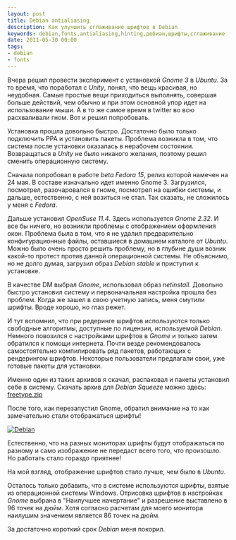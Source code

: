 ```yaml
---
layout: post
title: Debian antialiasing
description: Как улучшить сглаживание шрифтов в Debian
keywords: debian,fonts,antialiasing,hinting,дебиан,шрифты,сглаживание
date: 2011-05-30 00:00
tags:
- debian
- fonts
---
```

Вчера решил провести эксперимент с установкой *Gnome 3* в *Ubuntu*. За то время, что
поработал с *Unity*, понял, что вещь красивая, но неудобная. Самые простые вещи
приходиться выполнять, совершая больше действий, чем обычно и при этом основной упор идет
на использование мыши. А в то же самое время в twitter во всю расхваливали гном. Вот и
решил попробовать.

Установка прошла довольно быстро. Достаточно было только подключить PPA и установить
пакеты. Проблема возникла в том, что система после установки оказалась в нерабочем
состоянии. Возвращаться в *Unity* не было никакого желания, поэтому решил сменить
операционную систему. 

Сначала попробовал в работе *beta Fedora 15*, релиз которой намечен на 24 мая. В составе
изначально идет именно Gnome 3. Загрузился, посмотрел, разочаровался в гноме, посмотрел на
ошибки системы, и дальше, естественно, с ней возиться не стал. Так сказать, не сложилось
у меня с *Fedora*.

Дальше установил *OpenSuse 11.4*. Здесь используется *Gnome 2.32*. И все бы ничего, но
возникли проблемы с отображением оформления окон. Проблема была в том, что я не удалил
предварительно конфигурационные файлы, оставшиеся в домашнем каталоге от *Ubuntu*. Можно
было очень просто решить проблему, но в глубине души возник какой-то протест против данной
операционной системы. Не объяснимо, но не долго думая, загрузил образ *Debian stable* и
приступил к установке.

В качестве DM выбрал *Gnome*, использовал образ *netinstall*. Довольно быстро установил
систему и первоначальная настройка прошла без проблем. Когда же зашел в свою учетную
запись, меня смутили шрифты. Вроде хорошо, но глаз режет.

И тут вспомнил, что при редеринге шрифтов используются только свободные алгоритмы,
доступные по лицензии, используемой *Debian*. Немного повозился с настройками шрифтов в
*Gnome* и только затем обратился к помощи интернета. Почти везде рекомендовалось
самостоятельно компилировать ряд пакетов, работающих с рендерингом шрифтов. Некоторые
пользователи предлагали свои, уже готовые пакеты для установки.

Именно один из таких архивов я скачал, распаковал и пакеты установил себе в систему.
Скачать архив для *Debian Squeeze* можно здесь: [freetype.zip][]

После того, как перезапустил Gnome, обратил внимание на то как замечательно стали
отображаться шрифты!

[![Debian][1]](http://static.juev.ru/2011/05/debian_fonts.png "Debian Fonts")

Естественно, что на разных мониторах шрифты будут отображаться по разному и само
изображение не передаст всего того, что произошло. Но работать стало гораздо приятнее!

На мой взгляд, отображение шрифтов стало лучше, чем было в *Ubuntu*.

Осталось только добавить, что в системе используются шрифты, взятые из операционной
системы Windows. Отрисовка шрифтов в настройках *Gnome* выбрана в "Наилучшее начертание" и
разрешение выставлено в 96 точек на дюйм. Хотя согласно расчетам для моего монитора
наилушим значением является 86 точек на дюйм.

За достаточно короткий срок *Debian* меня покорил.

[freetype.zip]: http://static.juev.ru/2011/05/freetype.zip "Архив пакетов freetype"
[1]: http://static.juev.ru/2011/05/debian_fonts-th.png

